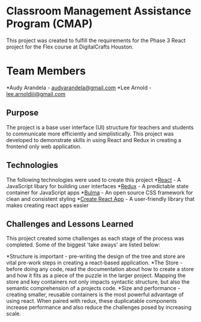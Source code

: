 # Classroom Management Assistance Program (CMAP)

This project was created to fulfill the requirements for the Phase 3 React project for the Flex course at DigitalCrafts Houston. 

# Team Members
*Audy Arandela - audyarandela@gmail.com
*Lee Arnold - lee.arnoldiii@gmail.com

## Purpose

The project is a base user interface (UI) structure for teachers and students to communicate more efficiently and simplistically. This project was developed to demonstrate skills in using React and Redux in creating a frontend only web application. 

## Technologies

The following technologies were used to create this project
*[React](https://reactjs.org) - A JavaScript libary for building user interfaces
*[Redux](https://redux.js.org) - A predictable state container for JavaScript apps
*[Bulma](https://bulma.io) - An open source CSS framework for clean and consistent styling
*[Create React App](https://github.com/facebook/create-react-app) - A user-friendly library that makes creating react apps easier

## Challenges and Lessons Learned

This project created some challenges as each stage of the process was completed. Some of the biggest 'take aways' are listed below:

*Structure is important - pre-writing the design of the tree and store are vital pre-work steps in creating a react-based application. 
*The Store - before doing any code, read the documentation about how to create a store and how it fits as a piece of the puzzle in the larger project. Mapping the store and key containers not only impacts syntactic structure, but also the semantic comprehension of a projects code.
*Size and performance - creating smaller, reusable containers is the most powerful advantage of using react. When paired with redux, these duplicatable components increase performance and also reduce the challenges posed by increasing scale.


